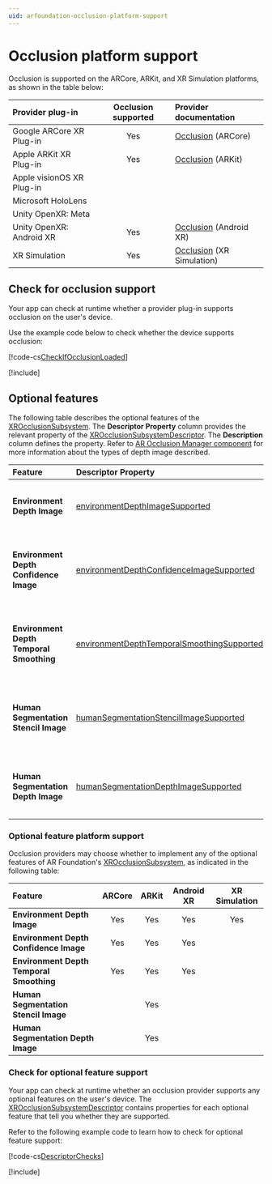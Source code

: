 ```yaml
---
uid: arfoundation-occlusion-platform-support
---
```

# Occlusion platform support

Occlusion is supported on the ARCore, ARKit, and XR Simulation platforms, as shown in the table below:

| Provider plug-in | Occlusion supported | Provider documentation |
| :--------------- | :---------: | :--------------------- |
| Google ARCore XR Plug-in | Yes | [Occlusion](xref:arcore-occlusion) (ARCore) |
| Apple ARKit XR Plug-in | Yes | [Occlusion](xref:arkit-occlusion) (ARKit) |
| Apple visionOS XR Plug-in | | |
| Microsoft HoloLens | | |
| Unity OpenXR: Meta | | |
| Unity OpenXR: Android XR | Yes | [Occlusion](xref:androidxr-openxr-occlusion) (Android XR) |
| XR Simulation | Yes | [Occlusion](xref:arfoundation-simulation-occlusion) (XR Simulation) |

## Check for occlusion support

Your app can check at runtime whether a provider plug-in supports occlusion on the user's device.

Use the example code below to check whether the device supports occlusion:

[!code-cs[CheckIfOcclusionLoaded](../../../Tests/Runtime/CodeSamples/LoaderUtilitySamples.cs#CheckIfOcclusionLoaded)]

[!include[](../../snippets/initialization.md)]

## Optional features

The following table describes the optional features of the [XROcclusionSubsystem](xref:UnityEngine.XR.ARSubsystems.XROcclusionSubsystem). The **Descriptor Property** column provides the relevant property of the [XROcclusionSubsystemDescriptor](xref:UnityEngine.XR.ARSubsystems.XROcclusionSubsystemDescriptor). The **Description** column defines the property. Refer to [AR Occlusion Manager component](xref:arfoundation-occlusion-manager) for more information about the types of depth image described.

| Feature | Descriptor Property | Description  |
| :------ | :---------- | :------------ |
| **Environment Depth Image** | [environmentDepthImageSupported](xref:UnityEngine.XR.ARSubsystems.XROcclusionSubsystemDescriptor.environmentDepthImageSupported) | Whether the subsystem supports environment depth image. |
| **Environment Depth Confidence Image** | [environmentDepthConfidenceImageSupported](xref:UnityEngine.XR.ARSubsystems.XROcclusionSubsystemDescriptor.environmentDepthConfidenceImageSupported) | Whether the subsystem supports environment depth confidence image. |
| **Environment Depth Temporal Smoothing** | [environmentDepthTemporalSmoothingSupported](xref:UnityEngine.XR.ARSubsystems.XROcclusionSubsystemDescriptor.environmentDepthTemporalSmoothingSupported) | Whether temporal smoothing of the environment image is supported. |
| **Human Segmentation Stencil Image** | [humanSegmentationStencilImageSupported](xref:UnityEngine.XR.ARSubsystems.XROcclusionSubsystemDescriptor.humanSegmentationStencilImageSupported) | Whether a subsystem supports human segmentation stencil image. |
| **Human Segmentation Depth Image** | [humanSegmentationDepthImageSupported](xref:UnityEngine.XR.ARSubsystems.XROcclusionSubsystemDescriptor.humanSegmentationDepthImageSupported) | Whether a subsystem supports human segmentation depth image. |

### Optional feature platform support

Occlusion providers may choose whether to implement any of the optional features of AR Foundation's [XROcclusionSubsystem](xref:UnityEngine.XR.ARSubsystems.XROcclusionSubsystem), as indicated in the following table:

| Feature | ARCore | ARKit | Android XR | XR Simulation |
| :------ | :----: | :---: | :--------: |:-----------: |
| **Environment Depth Image** | Yes | Yes | Yes | Yes |
| **Environment Depth Confidence Image** | Yes | Yes | Yes | |
| **Environment Depth Temporal Smoothing** | Yes | Yes | Yes | |
| **Human Segmentation Stencil Image** | | Yes | | |
| **Human Segmentation Depth Image** | | Yes | | |

<a id="check-feature-support"></a>

### Check for optional feature support

Your app can check at runtime whether an occlusion provider supports any optional features on the user's device. The [XROcclusionSubsystemDescriptor](xref:UnityEngine.XR.ARSubsystems.XROcclusionSubsystemDescriptor) contains properties for each optional feature that tell you whether they are supported.

Refer to the following example code to learn how to check for optional feature support:

[!code-cs[DescriptorChecks](../../../Tests/Runtime/CodeSamples/AROcclusionManagerSamples.cs#DescriptorChecks)]

[!include[](../../snippets/apple-arkit-trademark.md)]